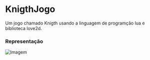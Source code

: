# KnigthJogo
Um jogo chamado Knigth usando a linguagem de programção lua e biblioteca love2d.

### Representação
![Imagem](knight.png)
